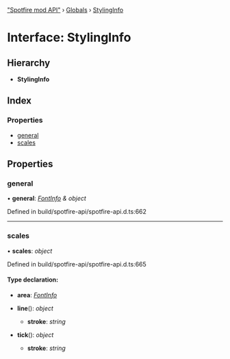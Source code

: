 ["Spotfire mod API"](../README.md) › [Globals](../globals.md) › [StylingInfo](stylinginfo.md)

# Interface: StylingInfo

## Hierarchy

* **StylingInfo**

## Index

### Properties

* [general](stylinginfo.md#general)
* [scales](stylinginfo.md#scales)

## Properties

###  general

• **general**: *[FontInfo](fontinfo.md) & object*

Defined in build/spotfire-api/spotfire-api.d.ts:662

___

###  scales

• **scales**: *object*

Defined in build/spotfire-api/spotfire-api.d.ts:665

#### Type declaration:

* **area**: *[FontInfo](fontinfo.md)*

* **line**(): *object*

  * **stroke**: *string*

* **tick**(): *object*

  * **stroke**: *string*
